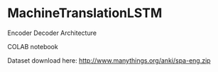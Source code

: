 # MachineTranslationLSTM
Encoder Decoder Architecture

COLAB notebook

Dataset download here: 
http://www.manythings.org/anki/spa-eng.zip
